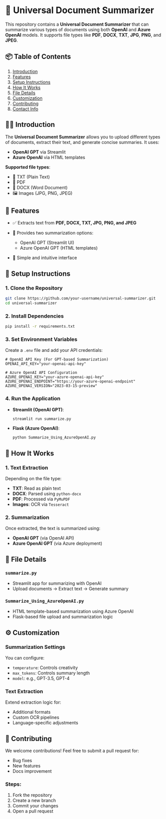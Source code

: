 # 🧠 Universal Document Summarizer

This repository contains a **Universal Document Summarizer** that can summarize various types of documents using both **OpenAI** and **Azure OpenAI** models. It supports file types like **PDF**, **DOCX**, **TXT**, **JPG**, **PNG**, and **JPEG**.


## 📦 Table of Contents

1. [Introduction](#-introduction)
2. [Features](#-features)
3. [Setup Instructions](#-setup-instructions)
4. [How It Works](#-how-it-works)
5. [File Details](#-file-details)
6. [Customization](#-customization)
7. [Contributing](#-contributing)
8. [Contact Info](#-contact-info)


## 🧑‍💻 Introduction

The **Universal Document Summarizer** allows you to upload different types of documents, extract their text, and generate concise summaries. It uses:

* **OpenAI GPT** via Streamlit
* **Azure OpenAI** via HTML templates

**Supported file types**:

* 📝 TXT (Plain Text)
* 📄 PDF
* 📃 DOCX (Word Document)
* 🖼️ Images (JPG, PNG, JPEG)


## 🌟 Features

* ✅ Extracts text from **PDF, DOCX, TXT, JPG, PNG, and JPEG**
* 🔀 Provides two summarization options:

  * OpenAI GPT (Streamlit UI)
  * Azure OpenAI GPT (HTML templates)
* 👡 Simple and intuitive interface


## 🔧 Setup Instructions

### 1. Clone the Repository

```bash
git clone https://github.com/your-username/universal-summarizer.git
cd universal-summarizer
```

### 2. Install Dependencies

```bash
pip install -r requirements.txt
```

### 3. Set Environment Variables

Create a `.env` file and add your API credentials:

```env
# OpenAI API Key (For GPT-based Summarization)
OPENAI_API_KEY="your-openai-api-key"

# Azure OpenAI API Configuration
AZURE_OPENAI_KEY="your-azure-openai-api-key"
AZURE_OPENAI_ENDPOINT="https://your-azure-openai-endpoint"
AZURE_OPENAI_VERSION="2023-03-15-preview"
```

### 4. Run the Application

* **Streamlit (OpenAI GPT)**:

  ```bash
  streamlit run summarize.py
  ```

* **Flask (Azure OpenAI)**:

  ```bash
  python Summarize_Using_AzureOpenAI.py
  ```


## 🧹 How It Works

### 1. Text Extraction

Depending on the file type:

* **TXT**: Read as plain text
* **DOCX**: Parsed using `python-docx`
* **PDF**: Processed via `PyMuPDF`
* **Images**: OCR via `Tesseract`

### 2. Summarization

Once extracted, the text is summarized using:

* **OpenAI GPT** (via OpenAI API)
* **Azure OpenAI GPT** (via Azure deployment)


## 📂 File Details

### `summarize.py`

* Streamlit app for summarizing with OpenAI
* Upload documents → Extract text → Generate summary

### `Summarize_Using_AzureOpenAI.py`

* HTML template-based summarization using Azure OpenAI
* Flask-based file upload and summarization logic


## ⚙️ Customization

### Summarization Settings

You can configure:

* `temperature`: Controls creativity
* `max_tokens`: Controls summary length
* `model`: e.g., GPT-3.5, GPT-4

### Text Extraction

Extend extraction logic for:

* Additional formats
* Custom OCR pipelines
* Language-specific adjustments


## 🎉 Contributing

We welcome contributions!
Feel free to submit a pull request for:

* Bug fixes
* New features
* Docs improvement

### Steps:

1. Fork the repository
2. Create a new branch
3. Commit your changes
4. Open a pull request

